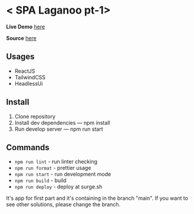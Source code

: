 # < SPA Laganoo pt-1>

**Live Demo** [here](https://laganoo.surge.sh/)

**Source** [here](https://www.figma.com/file/uZP1k1AnRH56Ey8Yrh4ioy/Test-assignment?node-id=1%3A653&t=r4cNvH9mPLsOTTMP-0)

## Usages

- ReactJS
- TailwindCSS
- HeadlessUi

## Install

1. Clone repository
2. Install dev dependencies — npm install
3. Run develop server — npm run start

## Commands

- `npm run lint` - run linter checking
- `npm run format` - prettier usage
- `npm run start` - run development mode
- `npm run build` - build
- `npm run deploy` - deploy at surge.sh

It's app for first part and it's containing in the branch "main". If you want to see other solutions, please change the branch.
